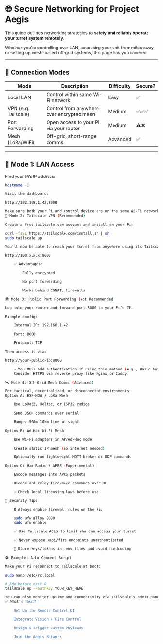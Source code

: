 # 🌐 Secure Networking for Project Aegis

This guide outlines networking strategies to **safely and reliably operate your turret system remotely**.

Whether you're controlling over LAN, accessing your unit from miles away, or setting up mesh-based off-grid systems, this page has you covered.

---

## 📡 Connection Modes

| Mode                 | Description                               | Difficulty | Secure? |
| -------------------- | ----------------------------------------- | ---------- | ------- |
| Local LAN            | Control within same Wi-Fi network         | Easy       | ✅      |
| VPN (e.g. Tailscale) | Control from anywhere over encrypted mesh | Medium     | ✅✅✅  |
| Port Forwarding      | Open access to your Pi via your router    | Medium     | ⚠️❌    |
| Mesh (LoRa/WiFi)     | Off-grid, short-range comms               | Advanced   | ✅      |

---

## 🧭 Mode 1: LAN Access

Find your Pi’s IP address:

```bash
hostname -I

Visit the dashboard:

http://192.168.1.42:8000

Make sure both your Pi and control device are on the same Wi-Fi network.
🔐 Mode 2: Tailscale VPN (Recommended)

Create a free tailscale.com account and install on your Pi:

curl -fsSL https://tailscale.com/install.sh | sh
sudo tailscale up

You’ll now be able to reach your turret from anywhere using its Tailscale IP:

http://100.x.x.x:8000

    ✅ Advantages:

        Fully encrypted

        No port forwarding

        Works behind CGNAT, firewalls

🌍 Mode 3: Public Port Forwarding (Not Recommended)

Log into your router and forward port 8000 to your Pi’s IP.

Example config:

    Internal IP: 192.168.1.42

    Port: 8000

    Protocol: TCP

Then access it via:

http://your-public-ip:8000

    ⚠️ You MUST add authentication if using this method (e.g., Basic Auth or JWT).
    Consider HTTPS via reverse proxy like Nginx or Caddy.

🛰️ Mode 4: Off-Grid Mesh Comms (Advanced)

For tactical, decentralized, or disconnected environments:
Option A: ESP-NOW / LoRa Mesh

    Use LoRa32, Heltec, or ESP32 radios

    Send JSON commands over serial

    Range: 500m–10km line of sight

Option B: Ad-Hoc Wi-Fi Mesh

    Use Wi-Fi adapters in AP/Ad-Hoc mode

    Create static IP mesh (no internet needed)

    Optionally run lightweight MQTT broker or UDP commands

Option C: Ham Radio / APRS (Experimental)

    Encode messages into APRS packets

    Decode and relay fire/move commands over RF

    ⚠️ Check local licensing laws before use

🔐 Security Tips

    🔒 Always enable firewall rules on the Pi:

    sudo ufw allow 8000
    sudo ufw enable

    ✅ Use Tailscale ACLs to limit who can access your turret

    ✅ Never expose /api/fire endpoints unauthenticated

    🔐 Store keys/tokens in .env files and avoid hardcoding

🛠 Example: Auto-Connect Script

Make your Pi reconnect to Tailscale at boot:

sudo nano /etc/rc.local

# Add before exit 0
tailscale up --authkey YOUR_KEY_HERE

You can also monitor uptime and connectivity via Tailscale’s admin panel.
✅ What's Next?

    Set Up the Remote Control UI

    Integrate Vision + Fire Control

    Design & Trigger Custom Payloads

    Join the Aegis Network
```
